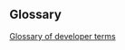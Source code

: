 ## Glossary

[Glossary of developer terms](https://digital.nhs.uk/developer/guides-and-documentation/glossary-of-developer-terms)